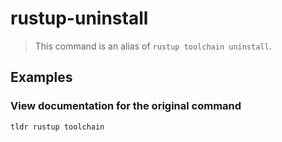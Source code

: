 # rustup-uninstall

> This command is an alias of `rustup toolchain uninstall`.

## Examples

### View documentation for the original command

```bash
tldr rustup toolchain
```
